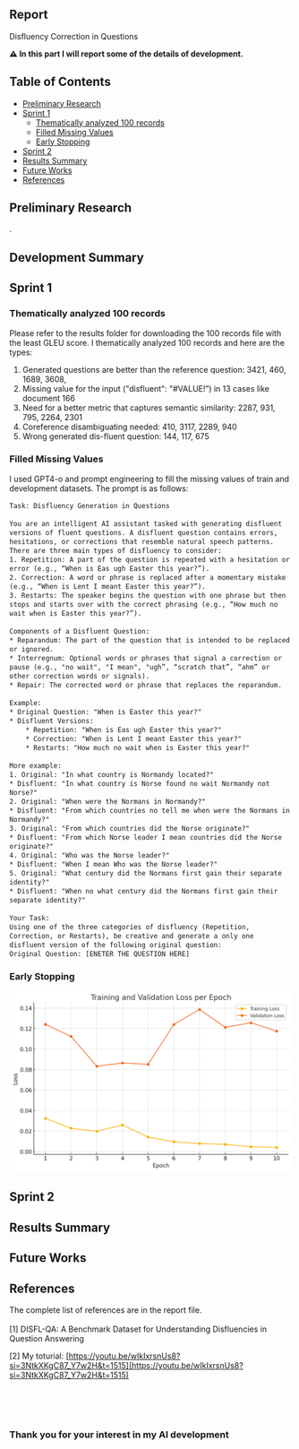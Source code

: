 ## Report
Disfluency Correction in Questions 

<strong>⚠️ In this part I will report some of the details of development.</strong>

## Table of Contents

- [Preliminary Research](#preliminary-research)
- [Sprint 1](#sprint-1)
    - [Thematically analyzed 100 records](#thematically-analyzed-100-records)
    - [Filled Missing Values](#filled-missing-values)
    - [Early Stopping](#early-stopping)
- [Sprint 2](#sprint-2)
- [Results Summary](#results-summary)
- [Future Works](#future-works)
- [References](#references)


## Preliminary Research
.

## Development Summary

## Sprint 1

### Thematically analyzed 100 records
Please refer to the results folder for downloading the 100 records file with the least GLEU score. I thematically analyzed 100 records and here are the types:

1. Generated questions are better than the reference question: 3421, 460, 1689, 3608,
2. Missing value for the input ("disfluent": "#VALUE!”) in 13 cases like document 166
3. Need for a better metric that captures semantic similarity: 2287, 931, 795, 2264, 2301
4. Coreference disambiguating needed: 410, 3117, 2289, 940
5. Wrong generated dis-fluent question: 144, 117, 675

### Filled Missing Values

I used GPT4-o and prompt engineering to fill the missing values of train and development datasets. The prompt is as follows:


~~~
Task: Disfluency Generation in Questions

You are an intelligent AI assistant tasked with generating disfluent versions of fluent questions. A disfluent question contains errors, hesitations, or corrections that resemble natural speech patterns. There are three main types of disfluency to consider:
1. Repetition: A part of the question is repeated with a hesitation or error (e.g., “When is Eas ugh Easter this year?”).
2. Correction: A word or phrase is replaced after a momentary mistake (e.g., “When is Lent I meant Easter this year?”).
3. Restarts: The speaker begins the question with one phrase but then stops and starts over with the correct phrasing (e.g., “How much no wait when is Easter this year?”).

Components of a Disfluent Question:
* Reparandum: The part of the question that is intended to be replaced or ignored.
* Interregnum: Optional words or phrases that signal a correction or pause (e.g., "no wait", "I mean", "ugh”, “scratch that”, “ahm” or other correction words or signals).
* Repair: The corrected word or phrase that replaces the reparandum.

Example:
* Original Question: "When is Easter this year?"
* Disfluent Versions:
    * Repetition: "When is Eas ugh Easter this year?"
    * Correction: "When is Lent I meant Easter this year?"
    * Restarts: "How much no wait when is Easter this year?"

More example:
1. Original: "In what country is Normandy located?"
* Disfluent: "In what country is Norse found no wait Normandy not Norse?"
2. Original: "When were the Normans in Normandy?"
* Disfluent: "From which countries no tell me when were the Normans in Normandy?"
3. Original: "From which countries did the Norse originate?"
* Disfluent: "From which Norse leader I mean countries did the Norse originate?"
4. Original: "Who was the Norse leader?"
* Disfluent: "When I mean Who was the Norse leader?"
5. Original: "What century did the Normans first gain their separate identity?"
* Disfluent: "When no what century did the Normans first gain their separate identity?"

Your Task:
Using one of the three categories of disfluency (Repetition, Correction, or Restarts), be creative and generate a only one disfluent version of the following original question:
Original Question: [ENETER THE QUESTION HERE]
~~~


### Early Stopping
![Train and Validation Loss v2.1](imgs/train_validation_loss_v2.1.png)


## Sprint 2


## Results Summary


## Future Works



## References

The complete list of references are in the report file.
<br><br>
[1] DISFL-QA: A Benchmark Dataset for Understanding Disfluencies in Question Answering

[2] My toturial: [https://youtu.be/wIkIxrsnUs8?si=3NtkXKgC87_Y7w2H&t=1515](https://youtu.be/wIkIxrsnUs8?si=3NtkXKgC87_Y7w2H&t=1515)



<br>
<br>
<br>

### Thank you for your interest in my AI development


<br>
<br>
<br>

